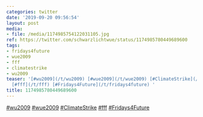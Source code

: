 ```yaml
---
categories: twitter
date: '2019-09-20 09:56:54'
layout: post
media:
- file: /media/1174985754122031105.jpg
ref: https://twitter.com/schwarzlichtwue/status/1174985780449689600
tags:
- fridays4future
- wue2009
- fff
- climatestrike
- wu2009
teaser: '[#wu2009](/t/wu2009) [#wue2009](/t/wue2009) [#ClimateStrike](/t/climatestrike)
  [#fff](/t/fff) [#Fridays4Future](/t/fridays4future) '
title: 1174985780449689600
---
```

[#wu2009](/t/wu2009) [#wue2009](/t/wue2009) [#ClimateStrike](/t/climatestrike) [#fff](/t/fff) [#Fridays4Future](/t/fridays4future) 